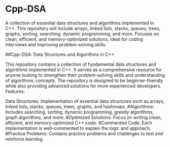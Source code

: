 # Cpp-DSA
A collection of essential data structures and algorithms implemented in C++. This repository will include arrays, linked lists, stacks, queues, trees, graphs, sorting, searching, dynamic programming, and more. Focuses on clean, efficient, and memory-optimized solutions. Ideal for coding interviews and improving problem-solving skills.

##Cpp-DSA: Data Structures and Algorithms in C++

This repository contains a collection of fundamental data structures and algorithms implemented in C++. It serves as a comprehensive resource for anyone looking to strengthen their problem-solving skills and understanding of algorithmic concepts. The repository is designed to be beginner-friendly while also providing advanced solutions for more experienced developers.
Features:

Data Structures: Implementation of essential data structures such as arrays, linked lists, stacks, queues, trees, graphs, and 
hashmaps.
#Algorithms:
           Includes searching, sorting, dynamic programming, greedy algorithms, graph algorithms, and more.
#Optimized Solutions: 
           Focus on writing clean, efficient, and memory-optimized C++ code.
#Commented Code:
          Each implementation is well-commented to explain the logic and approach.
#Practice Problems: 
          Contains practice problems and challenges to test and reinforce learning.
